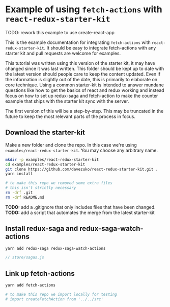 # Example of using `fetch-actions` with `react-redux-starter-kit`

TODO: rework this example to use create-react-app

This is the example documentation for integrating `fetch-actions` with `react-redux-starter-kit`. It should be easy to integrate fetch-actions with any starter kit and pull requests are welcome for examples.

This tutorial was written using this version of the starter kit, it may have changed since it was last written. This folder should be kept up to date with the latest version should people care to keep the content updated. Even if the information is slightly out of the date, this is primarily to elaborate on core technique. Using a common starter-kit is intended to answer mundane questions like how to get the basics of react and redux working and instead focus on how to set up redux-saga and fetch-action to make the counter example that ships with the starter kit sync with the server.

The first version of this will be a step-by-step. This may be truncated in the future to keep the most relevant parts of the process in focus.

## Download the starter-kit
Make a new folder and clone the repo. In this case we're using `examples/react-redux-starter-kit`. You may choose any arbitrary name.

```bash
mkdir -p examples/react-redux-starter-kit
cd examples/react-redux-starter-kit
git clone https://github.com/davezuko/react-redux-starter-kit.git .
yarn install

# to make this repo we removed some extra files
# this isn't strictly necessary
rm -drf .git
rm -drf README.md
```

**TODO:** add a .gitignore that only includes files that have been changed.
**TODO:** add a script that automates the merge from the latest starter-kit

## Install redux-saga and redux-saga-watch-actions

```bash
yarn add redux-saga redux-saga-watch-actions
```

```js
// store/sagas.js

```

## Link up fetch-actions

```bash
yarn add fetch-actions

# to make this repo we import locally for testing
# import createFetchAction from '../../src'
```
